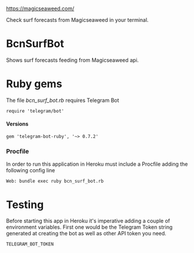 https://magicseaweed.com/

Check surf forecasts from Magicseaweed in your terminal.

# BcnSurfBot

Shows surf forecasts feeding from Magicseaweed api.

# Ruby gems

The file *bcn_surf_bot.rb* requires Telegram Bot

    require 'telegram/bot'

#### Versions

    gem 'telegram-bot-ruby', '~> 0.7.2'
    
### Procfile

In order to run this application in Heroku must include a Procfile adding the following config line

    Web: bundle exec ruby bcn_surf_bot.rb

# Testing

Before starting this app in Heroku it's imperative adding a couple of environment variables. First one would be the Telegram Token string generated at creating the bot as well as other API token you need.

    TELEGRAM_BOT_TOKEN 

